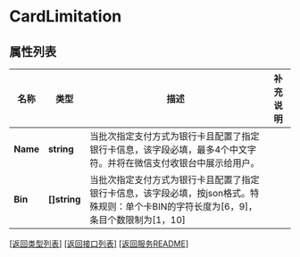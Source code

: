 # CardLimitation

## 属性列表

名称 | 类型 | 描述 | 补充说明
------------ | ------------- | ------------- | -------------
**Name** | **string** | 当批次指定支付方式为银行卡且配置了指定银行卡信息，该字段必填，最多4个中文字符。并将在微信支付收银台中展示给用户。 | 
**Bin** | **[]string** | 当批次指定支付方式为银行卡且配置了指定银行卡信息，该字段必填，按json格式。特殊规则：单个卡BIN的字符长度为[6，9]，条目个数限制为[1，10] | 

[\[返回类型列表\]](README.md#类型列表)
[\[返回接口列表\]](README.md#接口列表)
[\[返回服务README\]](README.md)


